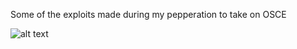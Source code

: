 Some of the exploits made during my pepperation to take on OSCE  

![alt text](https://media.giphy.com/media/5mgEKepyqjpU4/giphy.gif)
